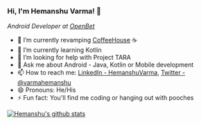 ### Hi, I'm Hemanshu Varma! :wave:

_Android Developer at [OpenBet](https://www.openbet.com/)_

- 🔭 I’m currently revamping [CoffeeHouse](https://github.com/HemanshuVarma/CoffeeHouse) :coffee:
- 🌱 I’m currently learning Kotlin
- 🤔 I’m looking for help with Project TARA
- 💬 Ask me about Android - Java, Kotlin or Mobile development
- 📫 How to reach me: [LinkedIn - HemanshuVarma](https://www.linkedin.com/in/hemanshuvarma/), [Twitter - @varmahemanshu](https://twitter.com/varmahemanshu)
- 😄 Pronouns: He/His
- ⚡ Fun fact: You'll find me coding or hanging out with pooches


[![Hemanshu's github stats](https://github-readme-stats.vercel.app/api?username=HemanshuVarma)](https://github.com/HemanshuVarma)
